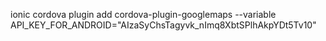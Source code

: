 ionic cordova plugin add cordova-plugin-googlemaps --variable API_KEY_FOR_ANDROID="AIzaSyChsTagyvk_nImq8XbtSPlhAkpYDt5Tv10"